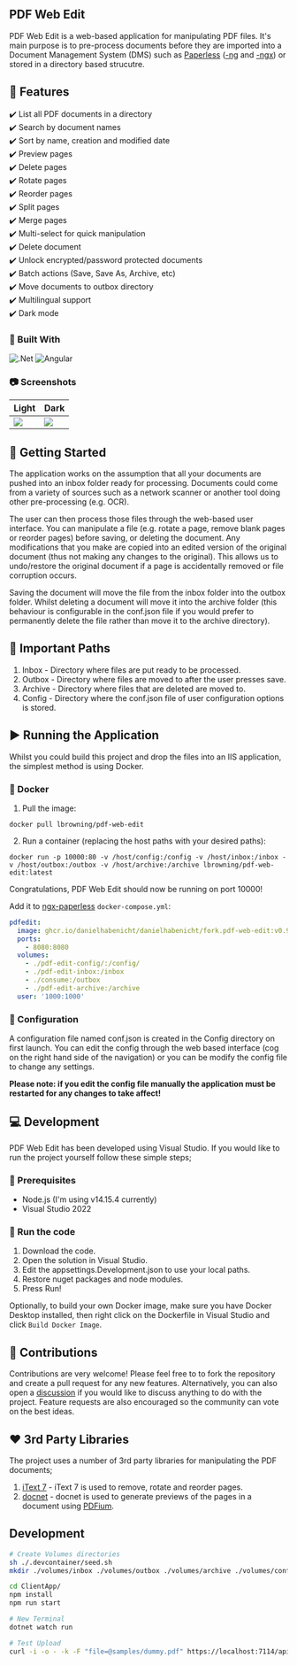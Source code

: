 ## PDF Web Edit

PDF Web Edit is a web-based application for manipulating PDF files. It's main purpose is to pre-process documents before they are imported into a Document Management System (DMS) such as [Paperless](https://github.com/the-paperless-project/paperless) ([-ng](https://github.com/jonaswinkler/paperless-ng) and [-ngx](https://github.com/paperless-ngx/paperless-ngx)) or stored in a directory based strucutre.

## :rocket: Features

:heavy_check_mark: List all PDF documents in a directory  
:heavy_check_mark: Search by document names  
:heavy_check_mark: Sort by name, creation and modified date  
:heavy_check_mark: Preview pages  
:heavy_check_mark: Delete pages  
:heavy_check_mark: Rotate pages  
:heavy_check_mark: Reorder pages  
:heavy_check_mark: Split pages  
:heavy_check_mark: Merge pages  
:heavy_check_mark: Multi-select for quick manipulation  
:heavy_check_mark: Delete document  
:heavy_check_mark: Unlock encrypted/password protected documents  
:heavy_check_mark: Batch actions (Save, Save As, Archive, etc)  
:heavy_check_mark: Move documents to outbox directory  
:heavy_check_mark: Multilingual support  
:heavy_check_mark: Dark mode

### :hammer: Built With

![.Net](https://img.shields.io/badge/.NET-5C2D91?style=for-the-badge&logo=.net&logoColor=white)
![Angular](https://img.shields.io/badge/angular-%23DD0031.svg?style=for-the-badge&logo=angular&logoColor=white)

### :camera: Screenshots

| Light                        | Dark                              |
| ---------------------------- | --------------------------------- |
| ![](./Assets/screenshot.png) | ![](./Assets/screenshot-dark.png) |

## :vertical_traffic_light: Getting Started

The application works on the assumption that all your documents are pushed into an inbox folder ready for processing. Documents could come from a variety of sources such as a network scanner or another tool doing other pre-processing (e.g. OCR).

The user can then process those files through the web-based user interface. You can manipulate a file (e.g. rotate a page, remove blank pages or reorder pages) before saving, or deleting the document. Any modifications that you make are copied into an edited version of the original document (thus not making any changes to the original). This allows us to undo/restore the original document if a page is accidentally removed or file corruption occurs.

Saving the document will move the file from the inbox folder into the outbox folder. Whilst deleting a document will move it into the archive folder (this behaviour is configurable in the conf.json file if you would prefer to permanently delete the file rather than move it to the archive directory).

## :file_folder: Important Paths

1. Inbox - Directory where files are put ready to be processed.
2. Outbox - Directory where files are moved to after the user presses save.
3. Archive - Directory where files that are deleted are moved to.
4. Config - Directory where the conf.json file of user configuration options is stored.

## :arrow_forward: Running the Application

Whilst you could build this project and drop the files into an IIS application, the simplest method is using Docker.

### :whale2: Docker

1. Pull the image:

```
docker pull lbrowning/pdf-web-edit
```

2. Run a container (replacing the host paths with your desired paths):

```
docker run -p 10000:80 -v /host/config:/config -v /host/inbox:/inbox -v /host/outbox:/outbox -v /host/archive:/archive lbrowning/pdf-web-edit:latest
```

Congratulations, PDF Web Edit should now be running on port 10000!

Add it to [ngx-paperless](https://github.com/paperless-ngx/paperless-ngx) `docker-compose.yml`:

```yml
pdfedit:
  image: ghcr.io/danielhabenicht/danielhabenicht/fork.pdf-web-edit:v0.9.2
  ports:
    - 8080:8080
  volumes:
    - ./pdf-edit-config/:/config/
    - ./pdf-edit-inbox:/inbox
    - ./consume:/outbox
    - ./pdf-edit-archive:/archive
  user: '1000:1000'
```

### :wrench: Configuration

A configuration file named conf.json is created in the Config directory on first launch. You can edit the config through the web based interface (cog on the right hand side of the navigation) or you can be modify the config file to change any settings.

**Please note: if you edit the config file manually the application must be restarted for any changes to take affect!**

## :computer: Development

PDF Web Edit has been developed using Visual Studio. If you would like to run the project yourself follow these simple steps;

### :bell: Prerequisites

- Node.js (I'm using v14.15.4 currently)
- Visual Studio 2022

### :bug: Run the code

1. Download the code.
2. Open the solution in Visual Studio.
3. Edit the appsettings.Development.json to use your local paths.
4. Restore nuget packages and node modules.
5. Press Run!

Optionally, to build your own Docker image, make sure you have Docker Desktop installed, then right click on the Dockerfile in Visual Studio and click `Build Docker Image`.

## :information_desk_person: Contributions

Contributions are very welcome! Please feel free to to fork the repository and create a pull request for any new features. Alternatively, you can also open a [discussion](https://github.com/luke-browning/pdf-web-edit/discussions) if you would like to discuss anything to do with the project. Feature requests are also encouraged so the community can vote on the best ideas.

## :heart: 3rd Party Libraries

The project uses a number of 3rd party libraries for manipulating the PDF documents;

1. [iText 7](https://github.com/itext/itext7-dotnet) - iText 7 is used to remove, rotate and reorder pages.
2. [docnet](https://github.com/GowenGit/docnet) - docnet is used to generate previews of the pages in a document using [PDFium](https://pdfium.googlesource.com/pdfium/).

## Development

```bash
# Create Volumes directories
sh ./.devcontainer/seed.sh
mkdir ./volumes/inbox ./volumes/outbox ./volumes/archive ./volumes/config

cd ClientApp/
npm install
npm run start

# New Terminal
dotnet watch run

# Test Upload
curl -i -o - -k -F "file=@samples/dummy.pdf" https://localhost:7114/api/documents/upload
```

